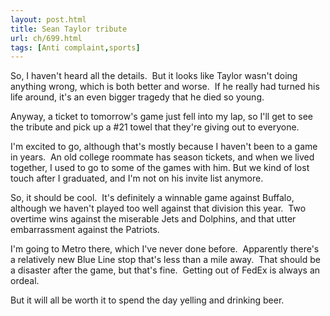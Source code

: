 ```yaml
---
layout: post.html
title: Sean Taylor tribute
url: ch/699.html
tags: [Anti complaint,sports]
---
```

So, I haven't heard all the details.  But it looks like Taylor wasn't doing anything wrong, which is both better and worse.  If he really had turned his life around, it's an even bigger tragedy that he died so young.

Anyway, a ticket to tomorrow's game just fell into my lap, so I'll get to see the tribute and pick up a #21 towel that they're giving out to everyone.

I'm excited to go, although that's mostly because I haven't been to a game in years.  An old college roommate has season tickets, and when we lived together, I used to go to some of the games with him. But we kind of lost touch after I graduated, and I'm not on his invite list anymore.

So, it should be cool.  It's definitely a winnable game against Buffalo, although we haven't played too well against that division this year.  Two overtime wins against the miserable Jets and Dolphins, and that utter embarrassment against the Patriots.

I'm going to Metro there, which I've never done before.  Apparently there's a relatively new Blue Line stop that's less than a mile away.  That should be a disaster after the game, but that's fine.  Getting out of FedEx is always an ordeal.

But it will all be worth it to spend the day yelling and drinking beer.
